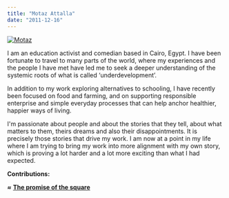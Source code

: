 ```yaml
---
title: "Motaz Attalla"
date: "2011-12-16"
---
```


[![](https://organizationunbound.org/wp-content/uploads/2011/12/Motaz.jpg "Motaz")](https://organizationunbound.org/wp-content/uploads/2011/12/Motaz.jpg)

I am an education activist and comedian based in Cairo, Egypt. I have been fortunate to travel to many parts of the world, where my experiences and the people I have met have led me to seek a deeper understanding of the systemic roots of what is called ‘underdevelopment’.

In addition to my work exploring alternatives to schooling, I have recently been focused on food and farming, and on supporting responsible enterprise and simple everyday processes that can help anchor healthier, happier ways of living.

I'm passionate about people and about the stories that they tell, about what matters to them, theirs dreams and also their disappointments. It is precisely those stories that drive my work. I am now at a point in my life where I am trying to bring my work into more alignment with my own story, which is proving a lot harder and a lot more exciting than what I had expected.

**Contributions:**

_**≈**_ **[The promise of the square]( https://organizationunbound.org/the-promise-of-the-square/ )**
